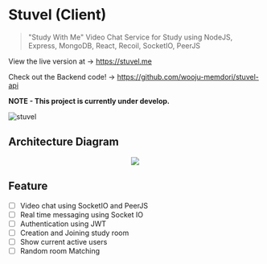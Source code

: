 # Stuvel (Client)

> "Study With Me" Video Chat Service for Study using NodeJS, Express, MongoDB, React, Recoil, SocketIO, PeerJS

View the live version at -> https://stuvel.me

Check out the Backend code! -> https://github.com/wooju-memdori/stuvel-api

**NOTE - This project is currently under develop.**

![stuvel](https://user-images.githubusercontent.com/50407047/128682790-6f71fb03-0208-42bc-a408-acce99ad325f.png)


## Architecture Diagram
<p align="center"><image src="https://user-images.githubusercontent.com/50407047/130344458-ca4f1edf-48c4-4b58-aa87-53df593654ec.png"/></p>

## Feature
- [ ] Video chat using SocketIO and PeerJS 
- [ ] Real time messaging using Socket IO
- [ ] Authentication using JWT
- [ ] Creation and Joining study room
- [ ] Show current active users
- [ ] Random room Matching
